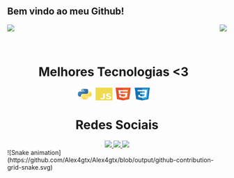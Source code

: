 ## Bem vindo ao meu Github!

<div>
  <img  height="180em" src="https://github-readme-stats.vercel.app/api?username=Alex4gtx&show_icons=true&theme=dracula&include_all_commits=true&count_private=true"/>
  <img align="right" height="180em" src="https://github-readme-stats.vercel.app/api/top-langs/?username=Alex4gtx&layout=compact&langs_count=16&theme=dracula"/>
</div>
<br>
<div  align="center"> 
  <div style="display: inline_block"><br>
    <h1 align="center">Melhores Tecnologias <3</h1>
    <img align="center" height="30" width="40" alt="python-icon"  src="https://raw.githubusercontent.com/devicons/devicon/master/icons/python/python-original.svg">
    <img align="center" height="30" width="40" alt="js-icon"  src="https://raw.githubusercontent.com/devicons/devicon/master/icons/javascript/javascript-plain.svg">
    <!--<img align="center" height="30" width="40" alt="react-icon" src="https://raw.githubusercontent.com/devicons/devicon/master/icons/react/react-original.svg">-->
    <img align="center" height="30" width="40" alt="html-icon" src="https://raw.githubusercontent.com/devicons/devicon/master/icons/html5/html5-original.svg">
    <img align="center" height="30" width="40" alt="css-icon" src="https://raw.githubusercontent.com/devicons/devicon/master/icons/css3/css3-original.svg">
    <!--<img align="center" height="30" width="40" alt="c-icon" src="https://raw.githubusercontent.com/devicons/devicon/master/icons/c/c-original.svg">
    <img align="center" height="30" width="40" alt="nodejs-icon" src="https://raw.githubusercontent.com/devicons/devicon/master/icons/nodejs/nodejs-original.svg">
    <img align="center" height="30" width="40" alt="nodejs-icon" src="https://raw.githubusercontent.com/jmnote/z-icons/master/svg/cpp.svg">-->
   </div>
  
  <h1 align="center">Redes Sociais</h1>
    <a href = "mailto: alexgiovani35@gmail.com" target="blank_">
      <img width="30" src="https://user-images.githubusercontent.com/95112008/201742385-77c34986-3624-4ae9-844f-3e8e34d3d7a5.svg">
    </a>
    <a href = "https://www.linkedin.com/in/alex-giovani-hirsch/" target="blank_">
      <img width="25" src="https://user-images.githubusercontent.com/95112008/201741966-c0ddff1c-b9b3-4148-9b77-aa5e84d8c6be.svg">
    </a>
    <a href = "https://www.instagram.com/alex_giovani_hirsch/" target="blank_">
      <img width="25" src="https://user-images.githubusercontent.com/95112008/201742502-c36929af-4460-4265-83c9-37102d724c9d.png">
    </a>
</div>
![Snake animation](https://github.com/Alex4gtx/Alex4gtx/blob/output/github-contribution-grid-snake.svg)
